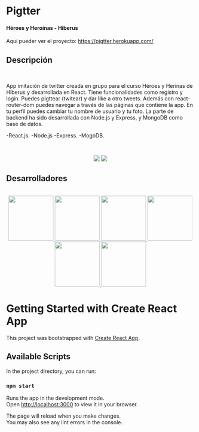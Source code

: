 # Pigtter
<h4> Héroes y Heroínas - Hiberus </h4>

Aquí pueder ver el proyecto: https://pigtter.herokuapp.com/
<br/>

## Descripción 
<br/>
<p> App imitación de twitter creada en grupo para el curso Héroes y Herínas de Hiberus y desarrollada en React. Tiene funcionalidades como registro y login. Puedes pigttear (twitear) y dar like a otro tweets. Además con react-router-dom puedes navegar a través de las páginas que contiene la app. En tu perfil puedes cambiar tu nombre de usuario y tu foto. La parte de backend ha sido desarrollada con Node.js y Express, y MongoDB como base de datos.</p>
<p>
-React.js.
-Node.js
-Express.
-MogoDB.
</p>
<br/>
<p align="center">
<img src="frontend/src/assets/view.png"   />
<img  src="frontend/src/assets/view2.png"/>
</p>




## Desarrolladores
<br/>
<div align= "center"> 
  <a href="https://github.com/JonathanSimonS">
  <img src="https://avatars.githubusercontent.com/u/56316451?v=4" width=120/>
  </a>
  <a href="https://github.com/juanandres86">
  <img src="https://avatars.githubusercontent.com/u/109976138?v=4" width=120/>
  </a>
  <a href="https://github.com/cristinagdev">
  <img src="https://avatars.githubusercontent.com/u/91671557?v=4" width=120/>
  </a>
  <a href="https://github.com/grabbyel">
  <img src="https://avatars.githubusercontent.com/u/101138621?v=4" width=120/>
  </a>
  <a href="https://github.com/sergeisg">
  <img src="https://avatars.githubusercontent.com/u/91953689?v=4" width=120/>
  </a>
  <a href="https://github.com/antoni0ps">
  <img src="https://avatars.githubusercontent.com/u/79004977?v=4" width=120/>
  </a>
  
</div>


# Getting Started with Create React App

This project was bootstrapped with [Create React App](https://github.com/facebook/create-react-app).

## Available Scripts

In the project directory, you can run:

### `npm start`

Runs the app in the development mode.\
Open [http://localhost:3000](http://localhost:3000) to view it in your browser.

The page will reload when you make changes.\
You may also see any lint errors in the console.


